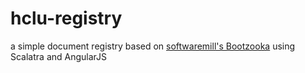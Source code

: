 # hclu-registry
a simple document registry based on [softwaremill's Bootzooka](http://softwaremill.github.io/bootzooka/) using Scalatra and AngularJS
